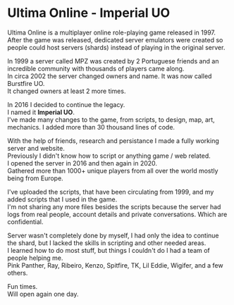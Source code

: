 # Ultima Online - Imperial UO

Ultima Online is a multiplayer online role-playing game released in 1997.\
After the game was released, dedicated server emulators were created so people could host servers (shards) instead of playing in the original server.

In 1999 a server called MPZ was created by 2 Portuguese friends and an incredible community with thousands of players came along.\
In circa 2002 the server changed owners and name. It was now called Burstfire UO.\
It changed owners at least 2 more times.

In 2016 I decided to continue the legacy.\
I named it **Imperial UO**.\
I've made many changes to the game, from scripts, to design, map, art, mechanics. I added more than 30 thousand lines of code.

With the help of friends, research and persistance I made a fully working server and website.\
Previously I didn't know how to script or anything game / web related.\
I opened the server in 2016 and then again in 2020.\
Gathered more than 1000+ unique players from all over the world mostly being from Europe.

I've uploaded the scripts, that have been circulating from 1999, and my added scripts that I used in the game.\
I'm not sharing any more files besides the scripts because the server had logs from real people, account details and private conversations. Which are confidential.

Server wasn't completely done by myself, I had only the idea to continue the shard, but I lacked the skills in scripting and other needed areas.\
I learned how to do most stuff, but things I couldn't do I had a team of people helping me.\
Pink Panther, Ray, Ribeiro, Kenzo, Spitfire, TK, Lil Eddie, Wigifer, and a few others.

Fun times.\
Will open again one day.




